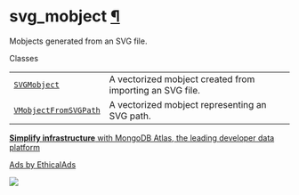 # svg\_mobject [¶](https://docs.manim.community/en/stable/reference/manim.mobject.svg.svg_mobject.html\#module-manim.mobject.svg.svg_mobject "Link to this heading")

Mobjects generated from an SVG file.

Classes

|     |     |
| --- | --- |
| [`SVGMobject`](https://docs.manim.community/en/stable/reference/manim.mobject.svg.svg_mobject.SVGMobject.html#manim.mobject.svg.svg_mobject.SVGMobject "manim.mobject.svg.svg_mobject.SVGMobject") | A vectorized mobject created from importing an SVG file. |
| [`VMobjectFromSVGPath`](https://docs.manim.community/en/stable/reference/manim.mobject.svg.svg_mobject.VMobjectFromSVGPath.html#manim.mobject.svg.svg_mobject.VMobjectFromSVGPath "manim.mobject.svg.svg_mobject.VMobjectFromSVGPath") | A vectorized mobject representing an SVG path. |

[**Simplify infrastructure** with MongoDB Atlas, the leading developer data platform](https://server.ethicalads.io/proxy/click/8268/019600f2-2696-7d20-8d2c-4fb1aeafd90e/)

[Ads by EthicalAds](https://www.ethicalads.io/advertisers/?ref=ea-text)

![](https://server.ethicalads.io/proxy/view/8268/019600f2-2696-7d20-8d2c-4fb1aeafd90e/)
